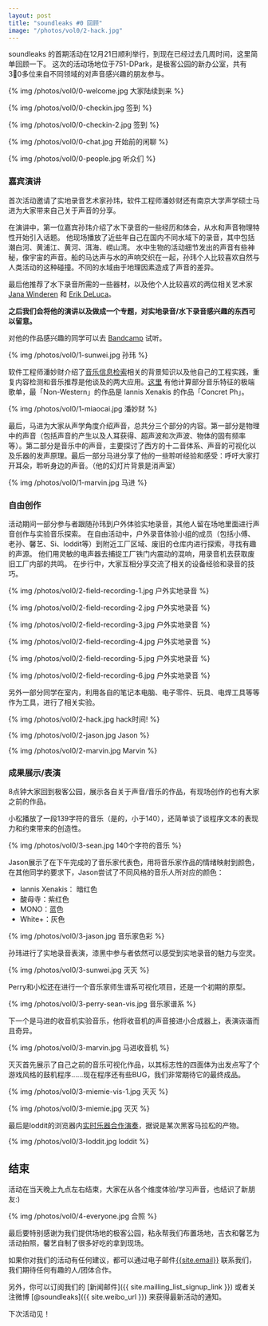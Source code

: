```yaml
---
layout: post
title: "soundleaks #0 回顾"
image: "/photos/vol0/2-hack.jpg"
---
```


soundleaks 的首期活动在12月21日顺利举行，到现在已经过去几周时间，这里简单回顾一下。
这次的活动场地位于751-DPark，是极客公园的新办公室，共有30多位来自不同领域的对声音感兴趣的朋友参与。

{% img /photos/vol0/0-welcome.jpg 大家陆续到来 %}

{% img /photos/vol0/0-checkin.jpg 签到 %}

{% img /photos/vol0/0-checkin-2.jpg 签到 %}

{% img /photos/vol0/0-chat.jpg 开始前的闲聊 %}

{% img /photos/vol0/0-people.jpg 听众们 %}

### 嘉宾演讲

首次活动邀请了实地录音艺术家孙玮，软件工程师潘妙财还有南京大学声学硕士马进为大家带来自己关于声音的分享。

在演讲中，第一位嘉宾孙玮介绍了水下录音的一些经历和体会，从水和声音物理特性开始引入话题。
他现场播放了近些年自己在国内不同水域下的录音，其中包括潮白河、黄浦江、黄河、洱海、崂山湾。
水中生物的活动细节发出的声音有些神秘，像宇宙的声音。船的马达声与水的声响交织在一起，孙玮个人比较喜欢自然与人类活动的这种碰撞。不同的水域由于地理因素造成了声音的差异。

最后他推荐了水下录音所需的一些器材，以及他个人比较喜欢的两位相关艺术家 [Jana Winderen](http://www.janawinderen.com/) 和 [Erik DeLuca](http://www.erikdeluca.com/)。

**之后我们会将他的演讲以及做成一个专题，对实地录音/水下录音感兴趣的东西可以留意。**

对他的作品感兴趣的同学可以去 [Bandcamp](http://sunwei.bandcamp.com) 试听。


{% img /photos/vol0/1-sunwei.jpg 孙玮 %}

软件工程师潘妙财介绍了[音乐信息检索](http://en.wikipedia.org/wiki/Music_information_retrieval)相关的背景知识以及他自己的工程实践，重复内容检测和音乐推荐是他谈及的两大应用。[这里](http://extreme.soundleaks.org/) 有他计算部分音乐特征的极端歌单，最「Non-Western」的作品是 Iannis Xenakis 的作品「Concret Ph」。

{% img /photos/vol0/1-miaocai.jpg 潘妙财 %}

最后，马进为大家从声学角度介绍声音，总共分三个部分的内容。第一部分是物理中的声音（包括声音的产生以及人耳获得、超声波和次声波、物体的固有频率等）。第二部分是音乐中的声音，主要探讨了西方的十二音体系、声音的可视化以及乐器的发声原理。最后一部分马进分享了他的一些聆听经验和感受：呼吁大家打开耳朵，聆听身边的声音。（他的幻灯片背景是消声室）

{% img /photos/vol0/1-marvin.jpg 马进 %}


### 自由创作

活动期间一部分参与者跟随孙玮到户外体验实地录音，其他人留在场地里面进行声音创作与实验音乐探索。
在自由活动中，户外录音体验小组的成员（包括小傅、老孙、馨艺、Si、loddit等）到附近工厂区域、废旧的仓库内进行探索，寻找有趣的声源。
他们用灵敏的电声器去捕捉工厂铁门内震动的混响，用录音机去获取废旧工厂内部的共鸣。
在步行中，大家互相分享交流了相关的设备经验和录音的技巧。

{% img /photos/vol0/2-field-recording-1.jpg  户外实地录音 %}

{% img /photos/vol0/2-field-recording-2.jpg  户外实地录音 %}

{% img /photos/vol0/2-field-recording-3.jpg  户外实地录音 %}

{% img /photos/vol0/2-field-recording-4.jpg  户外实地录音 %}

{% img /photos/vol0/2-field-recording-5.jpg  户外实地录音 %}

{% img /photos/vol0/2-field-recording-6.jpg  户外实地录音 %}

另外一部分同学在室内，利用各自的笔记本电脑、电子零件、玩具、电焊工具等等作为工具，进行了相关实验。

{% img /photos/vol0/2-hack.jpg  hack时间! %}

{% img /photos/vol0/2-jason.jpg  Jason %}

{% img /photos/vol0/2-marvin.jpg  Marvin %}


### 成果展示/表演

8点钟大家回到极客公园，展示各自关于声音/音乐的作品，有现场创作的也有大家之前的作品。

小松播放了一段139字符的音乐（是的，小于140），还简单谈了谈程序文本的表现力和约束带来的创造性。

{% img /photos/vol0/3-sean.jpg  140个字符的音乐 %}

Jason展示了在下午完成的了音乐家代表色，用将音乐家作品的情绪映射到颜色，
在其他同学的要求下，Jason尝试了不同风格的音乐人所对应的颜色：

* Iannis Xenakis： 暗红色
* 酸母寺：紫红色
* MONO：蓝色
* White+：灰色

{% img /photos/vol0/3-jason.jpg  音乐家色彩 %}

孙玮进行了实地录音表演，漆黑中参与者依然可以感受到实地录音的魅力与空灵。

{% img /photos/vol0/3-sunwei.jpg  灭灭 %}

Perry和小松还在进行一个音乐家师生谱系可视化项目，还是一个初期的原型。

{% img /photos/vol0/3-perry-sean-vis.jpg  音乐家谱系 %}

下一个是马进的收音机实验音乐，他将收音机的声音接进小合成器上，表演诙谐而且奇异。

{% img /photos/vol0/3-marvin.jpg  马进收音机 %}

灭灭首先展示了自己之前的音乐可视化作品，以其标志性的四面体为出发点写了个游戏风格的鼓机程序……现在程序还有些BUG，我们非常期待它的最终成品。

{% img /photos/vol0/3-miemie-vis-1.jpg  灭灭 %}

{% img /photos/vol0/3-miemie.jpg  灭灭 %}

最后是loddit的浏览器内[实时乐器合作演奏](http://band.meteor.com/)，据说是某次黑客马拉松的产物。

{% img /photos/vol0/3-loddit.jpg  loddit %}


## 结束

活动在当天晚上九点左右结束，大家在从各个维度体验/学习声音，也结识了新朋友:)


{% img /photos/vol0/4-everyone.jpg  合照 %}


最后要特别感谢为我们提供场地的极客公园，粘永帮我们布置场地，吉衣和馨艺为活动拍照，馨艺自制了很多好吃的拿到现场。

如果你对我们的活动有任何建议，都可以通过电子邮件<a href="mailto:{{site.email}}">{{site.email}}</a> 联系我们，我们期待任何有趣的人/团体合作。

另外，你可以订阅我们的 [新闻邮件]({{ site.mailling_list_signup_link }}) 或者关注微博 [@soundleaks]({{ site.weibo_url }}) 来获得最新活动的通知。

下次活动见！
